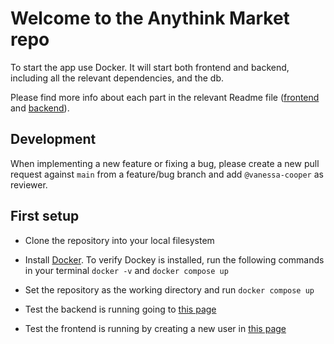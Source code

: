 # Welcome to the Anythink Market repo

To start the app use Docker. It will start both frontend and backend, including all the relevant dependencies, and the db.

Please find more info about each part in the relevant Readme file ([frontend](frontend/readme.md) and [backend](backend/README.md)).

## Development

When implementing a new feature or fixing a bug, please create a new pull request against `main` from a feature/bug branch and add `@vanessa-cooper` as reviewer.

## First setup

- Clone the repository into your local filesystem

- Install [Docker](https://docs.docker.com/get-docker/). To verify Dockey is installed, run the following commands in your terminal `docker -v` and `docker compose up`

- Set the repository as the working directory and run `docker compose up`

- Test the backend is running going to [this page](http://localhost:3000/api/ping)

- Test the frontend is running by creating a new user in [this page](http://localhost:3001/register)
